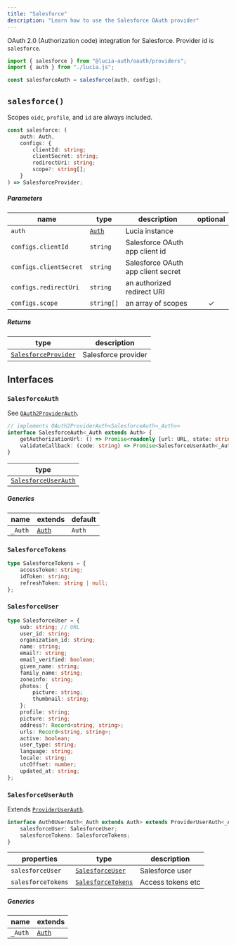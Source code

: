 ```yaml
---
title: "Salesforce"
description: "Learn how to use the Salesforce OAuth provider"
---
```


OAuth 2.0 (Authorization code) integration for Salesforce. Provider id is `salesforce`.

```ts
import { salesforce } from "@lucia-auth/oauth/providers";
import { auth } from "./lucia.js";

const salesforceAuth = salesforce(auth, configs);
```

## `salesforce()`

Scopes `oidc`, `profile`, and `id` are always included.

```ts
const salesforce: (
	auth: Auth,
	configs: {
		clientId: string;
		clientSecret: string;
		redirectUri: string;
		scope?: string[];
	}
) => SalesforceProvider;
```

##### Parameters

| name                   | type                                       | description                        | optional |
| ---------------------- | ------------------------------------------ | ---------------------------------- | :------: |
| `auth`                 | [`Auth`](/reference/lucia/interfaces/auth) | Lucia instance                     |          |
| `configs.clientId`     | `string`                                   | Salesforce OAuth app client id     |          |
| `configs.clientSecret` | `string`                                   | Salesforce OAuth app client secret |          |
| `configs.redirectUri`  | `string`                                   | an authorized redirect URI         |          |
| `configs.scope`        | `string[]`                                 | an array of scopes                 |    ✓     |

##### Returns

| type                                        | description         |
| ------------------------------------------- | ------------------- |
| [`SalesforceProvider`](#salesforceprovider) | Salesforce provider |

## Interfaces

### `SalesforceAuth`

See [`OAuth2ProviderAuth`](/reference/oauth/interfaces/oauth2providerauth).

```ts
// implements OAuth2ProviderAuth<SalesforceAuth<_Auth>>
interface SalesforceAuth<_Auth extends Auth> {
	getAuthorizationUrl: () => Promise<readonly [url: URL, state: string]>;
	validateCallback: (code: string) => Promise<SalesforceUserAuth<_Auth>>;
}
```

| type                                        |
| ------------------------------------------- |
| [`SalesforceUserAuth`](#salesforceuserauth) |

##### Generics

| name    | extends                                    | default |
| ------- | ------------------------------------------ | ------- |
| `_Auth` | [`Auth`](/reference/lucia/interfaces/auth) | `Auth`  |

### `SalesforceTokens`

```ts
type SalesforceTokens = {
	accessToken: string;
	idToken: string;
	refreshToken: string | null;
};
```

### `SalesforceUser`

```ts
type SalesforceUser = {
	sub: string; // URL
	user_id: string;
	organization_id: string;
	name: string;
	email?: string;
	email_verified: boolean;
	given_name: string;
	family_name: string;
	zoneinfo: string;
	photos: {
		picture: string;
		thumbnail: string;
	};
	profile: string;
	picture: string;
	address?: Record<string, string>;
	urls: Record<string, string>;
	active: boolean;
	user_type: string;
	language: string;
	locale: string;
	utcOffset: number;
	updated_at: string;
};
```

### `SalesforceUserAuth`

Extends [`ProviderUserAuth`](/reference/oauth/interfaces/provideruserauth).

```ts
interface Auth0UserAuth<_Auth extends Auth> extends ProviderUserAuth<_Auth> {
	salesforceUser: SalesforceUser;
	salesforceTokens: SalesforceTokens;
}
```

| properties         | type                                    | description       |
| ------------------ | --------------------------------------- | ----------------- |
| `salesforceUser`   | [`SalesforceUser`](#salesforceuser)     | Salesforce user   |
| `salesforceTokens` | [`SalesforceTokens`](#salesforcetokens) | Access tokens etc |

##### Generics

| name    | extends                                    |
| ------- | ------------------------------------------ |
| `_Auth` | [`Auth`](/reference/lucia/interfaces/auth) |
